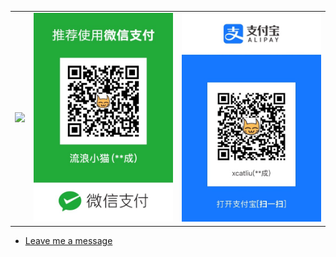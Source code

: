 <table>
  <tr>
    <td><a href="https://www.paypal.me/xcatliu/"><img width="256" src="paypal.jpg" /></a></td>
    <td><img width="256" src="wechat.jpg" /></td>
    <td><img width="256" src="alipay.jpg" /></td>
  </tr>
</table>

- [Leave me a message](https://github.com/xcatliu/buy-me-a-coffee/issues/new)
